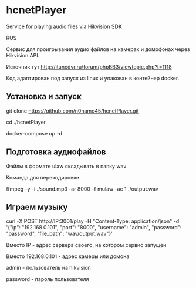 # hcnetPlayer
Service for playing audio files via Hikvision SDK


RUS

Сервис для проигрывания аудио файлов на камерах и домофонах через Hikvision API.

Источник тут http://itunedvr.ru/forum/phpBB3/viewtopic.php?t=1118

Код адаптирован под запуск из linux и упакован в контейнер docker.

## Установка и запуск
git clone https://github.com/n0name45/hcnetPlayer.git

cd ./hcnetPlayer

docker-compose up -d

## Подготовка аудиофайлов
Файлы в формате ulaw складывать в папку wav

Команда для перекодировки

ffmpeg -y -i ./sound.mp3 -ar 8000 -f mulaw -ac 1 ./output.wav

## Играем музыку
curl -X POST http://IP:3001/play -H "Content-Type: application/json" -d '{"ip": "192.168.0.101", "port": "8000", "username": "admin",    "password": "password", "file_path": "wav/output.wav"}'

Вместо IP - адрес сервера своего, на котором сервис запущен

Вместо 192.168.0.101 - адрес камеры или домона

admin - пользователь на hikvision

password - пароль пользователя

